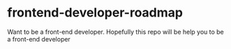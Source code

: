 # frontend-developer-roadmap
Want to be a front-end developer. Hopefully this repo will be help you to be a front-end developer
